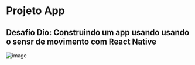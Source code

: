 # Projeto App

## Desafio Dio: Construindo um app usando usando o sensr de movimento com React Native

![image](https://user-images.githubusercontent.com/70276399/176597712-be8a06bf-ab41-463a-9360-c98a2bed7537.png)
